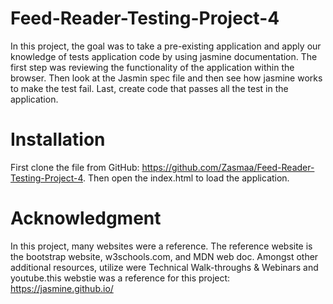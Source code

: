 # Feed-Reader-Testing-Project-4
In this project, the goal was to take a pre-existing application and apply our knowledge of tests application code by using jasmine documentation. The first step was reviewing the functionality of the application within the browser.  Then look at the Jasmin spec file and then see how jasmine works to make the test fail. Last, create code that passes all the test in the application. 
# Installation 
First clone the file from GitHub: https://github.com/Zasmaa/Feed-Reader-Testing-Project-4. Then open the index.html to load the application. 
# Acknowledgment 
In this project, many websites were a reference. The reference website is the bootstrap website, w3schools.com, and MDN web doc. Amongst other additional resources, utilize were Technical Walk-throughs & Webinars and youtube.this webstie was a reference for this project: https://jasmine.github.io/

